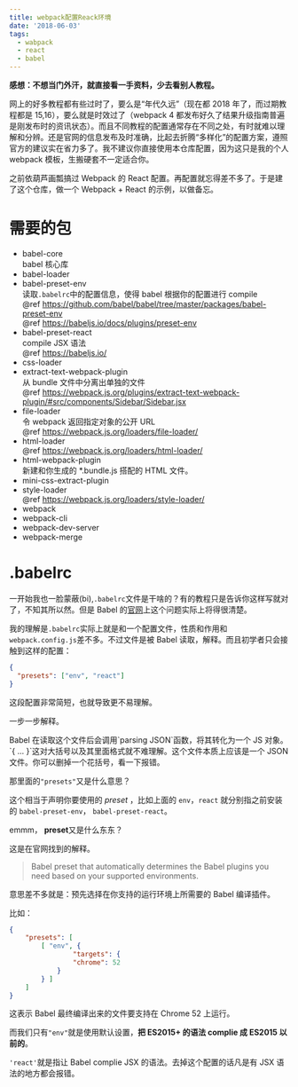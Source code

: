 ```yaml
---
title: webpack配置Reack环境
date: '2018-06-03'
tags: 
  - wabpack
  - react
  - babel
---
```



**感想：不想当门外汗，就直接看一手资料，少去看别人教程。**

网上的好多教程都有些过时了，要么是“年代久远”（现在都 2018 年了，而过期教程都是 15,16），要么就是时效过了（webpack 4 都发布好久了结果升级指南普遍是刚发布时的资讯状态）。而且不同教程的配置通常存在不同之处，有时就难以理解和分辨。还是官网的信息发布及时准确，比起去折腾“多样化”的配置方案，遵照官方的建议实在省力多了。我不建议你直接使用本仓库配置，因为这只是我的个人 webpack 模板，生搬硬套不一定适合你。

之前依葫芦画瓢搞过 Webpack 的 React 配置。再配置就忘得差不多了。于是建了这个仓库，做一个 Webpack + React 的示例，以做备忘。

# 需要的包

+ babel-core
    <br /> babel 核心库
+ babel-loader
+ babel-preset-env
    <br /> 读取`.babelrc`中的配置信息，使得 babel 根据你的配置进行 compile
    <br /> @ref <https://github.com/babel/babel/tree/master/packages/babel-preset-env>
    <br /> @ref <https://babeljs.io/docs/plugins/preset-env>
+ babel-preset-react
    <br /> compile JSX 语法
    <br /> @ref <https://babeljs.io/>
+ css-loader
+ extract-text-webpack-plugin
    <br /> 从 bundle 文件中分离出单独的文件
    <br /> @ref <https://webpack.js.org/plugins/extract-text-webpack-plugin/#src/components/Sidebar/Sidebar.jsx>
+ file-loader
    <br /> 令 webpack 返回指定对象的公开 URL
    <br /> @ref <https://webpack.js.org/loaders/file-loader/>
+ html-loader
    <br /> @ref <https://webpack.js.org/loaders/html-loader/>
+ html-webpack-plugin
    <br /> 新建和你生成的 *.bundle.js 搭配的 HTML 文件。
+ mini-css-extract-plugin
+ style-loader
    <br /> @ref <https://webpack.js.org/loaders/style-loader/>
+ webpack
+ webpack-cli
+ webpack-dev-server
+ webpack-merge


# .babelrc

一开始我也一脸蒙蔽(bi),`.babelrc`文件是干啥的？有的教程只是告诉你这样写就对了，不知其所以然。但是 Babel 的[官网](https://babeljs.io/docs/usage/babelrc/)上这个问题实际上将得很清楚。

我的理解是`.babelrc`实际上就是和一个配置文件，性质和作用和`webpack.config.js`差不多。不过文件是被 Babel 读取，解释。而且初学者只会接触到这样的配置：

```json
{
  "presets": ["env", "react"]
}
```

这段配置非常简短，也就导致更不易理解。

一步一步解释。

<!--我猜想 -->Babel 在读取这个文件后会调用`parsing JSON`函数，将其转化为一个 JS 对象。`{ ... }`这对大括号以及其里面格式就不难理解。这个文件本质上应该是一个 JSON 文件。你可以删掉一个花括号，看一下报错。

那里面的`"presets"`又是什么意思？

这个相当于声明你要使用的 *preset* ，比如上面的 `env`，`react` 就分别指之前安装的 `babel-preset-env`， `babel-preset-react`。

emmm， **preset**又是什么东东？

这是在官网找到的解释。

>Babel preset that automatically determines the Babel plugins you need based on your supported environments.

意思差不多就是：预先选择在你支持的运行环境上所需要的 Babel 编译插件。


比如：

```json
{
    "presets": [
        [ "env", {
                "targets": {
                "chrome": 52
            }
        } ]
    ]
}
```

这表示 Babel 最终编译出来的文件要支持在 Chrome 52 上运行。

而我们只有`"env"`就是使用默认设置，**把 ES2015+ 的语法 complie 成 ES2015 以前的**。

`'react'`就是指让 Babel complie JSX 的语法。去掉这个配置的话凡是有 JSX 语法的地方都会报错。

<!-- 
# Webpack config

> > > To Be Continue -->
